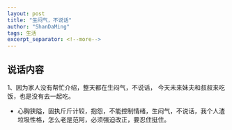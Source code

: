 ```yaml
---
layout: post
title: "生闷气，不说话"
author: "ShanDaMing"
tags: 生活
excerpt_separator: <!--more-->
---
```


## 说话内容
1、因为家人没有帮忙介绍，整天都在生闷气，不说话，<!--more--> 今天未来妹夫和叔叔来吃饭，也是没有去一起吃。
* 心胸狭隘，固执斤斤计较，抱怨，不能控制情绪，生闷气，不说话，我个人渣垃圾性格，怎么老是范阿，必须强迫改正，要忍住挺住。
